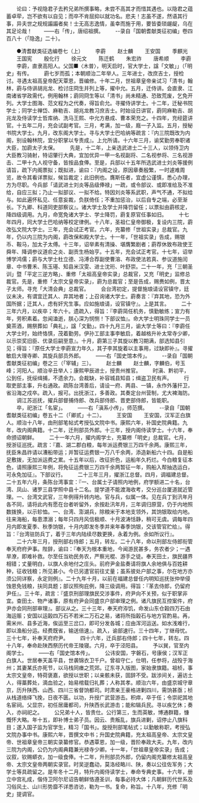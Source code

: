 <!-- { "loadSidebar": true } -->
　　论曰：予视隐君子去矜兄弟所撰事略，未尝不高其才而惜其遇也。以隐君之蕴蓄卓荦，岂不欲有以自见；而卒不肯屈抑以就功名。悲夫！志虽不遂，然语其行事，异夫世之规规譾譾者矣！士无高志逸情，虽幸而施于用，要皆委琐龌龊，乌在其足论哉！
　　——右「传」，唐绍祖撰。
　　--录自「国朝耆献类征初编」卷四百八十（「隐逸」二十）。

　　●清耆献类征选编卷七（上）
　　李霨
　　赵士麟
　　王安国
　　季麒光
　　王国宪
　　殷化行
　　徐元文
　　陈迁鹤
　　朱宏祚
　　唐希顺
　　李霨
　　李霨，直隶高阳人。父国■〈木普〉，明天启时，官大学士，諡「文敏」」（「明史」有传。
　　霨七岁而孤；本朝顺治二年举人。三年进士，改庶吉士，授检讨。寻遇太祖高皇帝配天覃恩，晋编修。十年二月，世祖章皇帝亲试习「清书」翰林，霨与侍讲胡兆龙、检讨庄冏生并列上等，擢中允。五月，迁侍讲。会直隶、江南诸省学政需代，例用翰林；霨同冏生等以「清书」尚未精通、恐致荒废，乞免开列。大学士图海、范文程为之代奏，得旨俞允。寻擢侍讲学士。十二年，迁秘书院学士；同学士禅岱、麻勒吉、胡兆龙教习庶吉士。时始设日讲官，霨同麻勒吉、胡兆龙及侍读学士哲库纳、洗马王熙、中允方悬成、曹本荣充之。十四年，充经筵讲官。十五年二月，充会试副考官。三月，考满，加一级，廕一子入监。五月，授秘书院大学士。九月，改东阁大学士。寻与大学士巴哈纳等疏言：『内三院既改为内阁，别设翰林院，宜分职掌以专责成』。上允所请。十六年三月，谕奖勤劳奉职诸大臣，加霨太子太保。
　　先是，十二年，上亲选武进士二十三人，以领侍卫内大臣教习骑射，特诏肇行大典，宜加优异一甲一名视副将、二名视参将、三名视游击、二甲十九人视守备，皆按品食俸。至是，兵部以十五年所选武进士刘炎等援例请旨，疏下内阁票拟；既拟进，谕曰：『内阁之设，原因章奏殷繁，一时遽难周览，故令其看详票拟，候旨裁定；此旧例也。膺斯任者，宜虚公谨慎，悉心办理，方为尽职。今兵部「请武进士刘炎等品级俸禄」一疏，或令部议、或即准给及不准给，自应三拟；乃止一拟部议、一拟不给。特因刘炎等系武职，声气不通，不拟给与。如此遍怀私见、任意妄裁，负朕倚任；不重加惩治，以后自专之端，必至渐长。下九卿、科道同吏部察议』。诸大学士及学士并降罚留任；以票拟由霨核定，降四级调用。九月，命宽免诸大学士、学士降罚，霨复原官任事如旧。
　　十七年四月，同大学士巴哈纳等校定律例。十八年，圣祖仁皇帝御极，复设内三院，霨改弘文院大学士。三年，充会试正考官。六年，充纂修「世祖实录」总裁官。九年，仍以内三院为内阁，霨改保和殿大学士。十一年，「世祖实录」告成，赐银币、鞍马，加太子太傅。十三年，诏举素有清操、堪膺繁剧者；霨荐休致布政使王舜年、降调参议道俞之炎、副贡生杨始亨。十五年，充会试正考官。十七年，诏举博学鸿儒；霨与大学士杜立德、冯溥合荐副使曹溶、布政使法若真、参议道施闰章、中书曹禾、陈玉璂、知县米汉雯、进士沈珩、叶舒崇。二十一年，充「三朝圣训」暨「平定三逆方略」、重修「太祖高皇帝实录」总裁官，又充「明史」监修总裁官。先是，重修「太宗文皇帝实录」，霨为总裁官；至是告成，赐赉如例，晋太子太师。寻充「大清会典」总裁官。
　　会台湾初定，提督施琅请设官镇守，廷议未决，有谓宜迁其人、弃其地者；上召询诸大学士。霨奏言：『弃其地，恐为外国所据；迁其人，虑有奸宄生事。应如施琅请，设官镇守』。上是其言。
　　二十三年六月，以疾卒；年六十。遗疏入，得旨：『李霨简任机务，慎勤敏练；宣力有年，劳积素着。忽闻溘逝，朕心深为悯恻！下部议恤』。命大学士明珠同学士一员奠茶酒，赐祭葬如「典礼」，諡「文勤」。四十九月三月，谕大学士等曰：『李霨任大学士时，始终恪慎，茂着勤劳。伊孙工部主事李敏启，着越格升补太常寺少卿，以示崇奖旧臣、优录后嗣至意』。十月，霨第三子其旋以教习期满，部选知县引见；得旨：『原任大学士李霨宣力年久，其子李其旋着以主事用，过缺即补』。寻擢敏启大理寺卿、其旋兵部员外郎。
　　——右「国史馆本传」。
　　--录自「国朝耆献类征初编」卷之三（「宰辅」三）。
　　赵士麟
　　赵士麟，字麟伯，号玉峰；河阳人。顺治辛丑举人；康熙甲辰进士，授贵州推官。
　　时滇、黔初平，公到任，抚绥缉捕，不遗余力。会裁缺，补容城县知县；缉盗卫民有声。
　　行取吏部主事，升右通政。疏陈台湾善后，请设一府、两县、一镇，永作外藩扞卫，省沿海之戍卒。疏入，报可。出抚浙江，多善政。其奏定台州营制，尤大裨海防。
　　调江苏巡抚，擢兵部督捕侍郎、改兵部侍郎、晋吏部侍郎，皆能职。
　　卒，祀浙江「名宦」。
　　——右「滇系小传」，师范撰。
　　--录自「国朝耆献类征初编」卷五十二（「卿贰」十二）。
　　王安国
　　王安国，汉军正白旗人。顺治十八年，由刑部笔帖式考授弘文院中书。康熙六年，补国史院典籍。九年，改内阁典籍。十二年，迁刑部员外郎。十三年，授内阁侍读学士。十六年，奉命颁诏朝鲜。
　　二十一年六月，擢内阁学士，充纂修「明史」总裁官。七月，授浙征巡抚。疏言：『嘉、湖二郡白粮，每年派运费银三万四千余两。康熙三年，抚臣朱昌祚请以漕船带运；并暂征运费银一万八千余两，添造新船六十四。自是船足敷拨，无加派运费之累。十五年以后，改征折色，运船年久朽烂。今白粮复征本色，请照康熙三年例，将免征运费银三万四千余两暂征一年，购船入帮抽选运白，可永免加征』。下部议行。
　　二十三年三月，擢浙江总督。四月，调福建总督。二十五年六月，条陈台湾事宜：『一、台属士子请照内地例，府学额进二十名，台湾、凤山、诸罗三县学照中县十二名。提学道不能渡海收考，交分巡台厦道就近管理。一、台湾文武官，三年例得升转内地。官与兵，似属一体。见在兵丁到汛年月各不同，请将此内有愿在台者听留外，余按赴汛年月，三年调归原营，仍于内地照数拨换，以示轸恤。一、台湾、澎湖兵，除粮米于本地支领外，其饷银取给内地。往来海船，每患漂溺；每年只四月风信极顺、十月波涛恬静，稍可无虞。调每年四月内即发夏季、秋季饷银，十月内即发冬季并来年春季饷银，交该管官贮给』。得旨：『台湾驻防兵丁，着于三年内陆续尽数更换，永着为例。余如所议行』。
　　二十六年三月，授刑部右侍郎；五月，转左。二十八年，命以刑部左侍郎衔管奉天府府尹事。陛辞，谕曰：『奉天为根本重地，今闻游民甚多，务农者少；一遇旱潦，即难补救。尔至任当劝民务农，严察光棍、游手之徒。奉天田土，旗民疆界相错；丈量明白，以旗人余地付之庄头。前府尹金盐奏请将旗人余地俱与百姓耕种，征收钱粮；所见甚小。今已另遣官前往丈量；虽系彼处户部之事，尔在地方亦须公同详察，永定则例』。二十九年十月，以前在福建总督任内明知巡抚张仲举侵蚀恩免钱粮，扶同具题；部议照徇庇例，降三级调用。得旨：『革去侍郎，仍留府尹任』。三十年，疏言：『盛京刑部理旗民交涉事件，府尹向不关预，似于职掌非宜。查田土、物产诸事，原有府尹会同盛京户部审理之例。诸凡旗民互控案件，府尹亦会同刑部审理』。部议从之。三十三年，奉天府洊饥，命发山东仓榖四万石由海运赈；安国以运榖四万石不若米二万石之易，诸将所指榖石与地方官酌易。再，需米州、县多近海，俟运至三岔口，即可分发各城；应由浑河运送。如水浅难行，即以渔船分运。经费既省，输送倍速』。疏入，谕部速行。三十四年，丁继母忧。三十七年，补奉天府府尹。
　　四十六年，迁兵部右侍郎；四十七年，转左。四十八年，奉命赴陕西祭历代帝王陵寝。六月，卒于泾阳县。
　　予以巽，官至内阁学士。
　　——右「国史馆本传」。
　　公讳安国，字磐石，号康侯；汉军正白旗人。世居奉天盖平县，世袭锦衣卫千户。曾祖守仁，仕明，任参将，战殁于海州；其妻某氏亦死节，以马栈同瘗之荒郊。辽东寻入版图，家始隶旗籍。祖桢，事太宗文皇帝，特荷褒嘉，欲授以世职；以亲骸未获，固辞不受。跋涉间关，遍访土人，得藁葬处，滴血验之，始易棺载归礼葬；人称其孝。顺治六年，由盛京城守章京，历升陕西、山西、四川三省督饷都司。时肃亲王豪格进剿四川，需饷甚亟；桢从栈道络绎飞挽，日夜不匮。以功，升授广武营游击。积瘁，卒于任；令崇祀其地名宦祠。父显宗，初任居庸都司，升陕西长武游击；能和辑兵民。寻以疾乞休；奏入，亦祠祀之。
　　公兄弟十人，皆贵仕。公行第三，生而英敏，博通群籍，慷慨怀大略。年十五，即补博士弟子员。因云、贵叛乱，旗兵进剿，诏停止八旗科目；遂入国子监为官学生，精习「国书」。旋授刑部笔帖式；以勤敏称职，考授弘文院办事中书。康熙六年，晋撰文中书；升国史院典籍，充太祖高皇帝、太宗文皇帝、世祖章皇帝三朝实录纂修官。恭遇覃恩，加一级，晋阶奉政大夫。九年，改内三院为内阁，公仍为内阁典籍兼光禄寺少卿。十一年，「世祖章皇帝实录」告成；议叙，钦赐蟒衣，加一级食俸。十二年，升刑部员外郎，仍留内阁充纂修太祖高皇帝、太宗文皇帝两朝实录官。时吴逆蠢动，莫洛经略川、陕，奏以公往佐军务；大学士等具疏留之。是年冬十二月，特升内阁侍读学士，奉命专典史事。十六年，册立中宫礼成，偕侍卫阿尔尼诏告朝鲜恪遵圣训，每事必持大体；凡朝鲜历代世系及习俗风土、山川形势靡不详悉咨访，勒为一书。复命，称旨。十八年，充修「明史」提调官。
